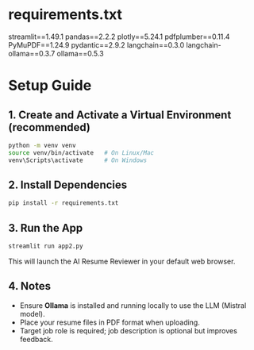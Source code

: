 # requirements.txt
streamlit==1.49.1
pandas==2.2.2
plotly==5.24.1
pdfplumber==0.11.4
PyMuPDF==1.24.9
pydantic==2.9.2
langchain==0.3.0
langchain-ollama==0.3.7
ollama==0.5.3

# Setup Guide

## 1. Create and Activate a Virtual Environment (recommended)
```bash
python -m venv venv
source venv/bin/activate   # On Linux/Mac
venv\Scripts\activate      # On Windows
```

## 2. Install Dependencies
```bash
pip install -r requirements.txt
```

## 3. Run the App
```bash
streamlit run app2.py
```

This will launch the AI Resume Reviewer in your default web browser.

## 4. Notes
- Ensure **Ollama** is installed and running locally to use the LLM (Mistral model).
- Place your resume files in PDF format when uploading.
- Target job role is required; job description is optional but improves feedback.
